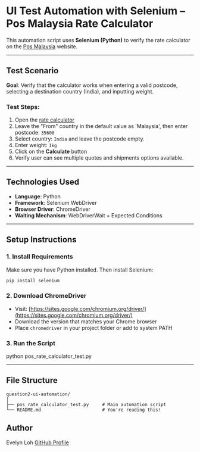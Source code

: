 # UI Test Automation with Selenium – Pos Malaysia Rate Calculator

This automation script uses **Selenium (Python)** to verify the rate calculator on the [Pos Malaysia](https://www.pos.com.my/send/ratecalculator) website.

---

## Test Scenario

**Goal**: Verify that the calculator works when entering a valid postcode, selecting a destination country (India), and inputting weight.

### Test Steps:
1. Open the [rate calculator](https://www.pos.com.my/send/ratecalculator)
2. Leave the "From" country in the default value as 'Malaysia', then enter postcode: `35600`
3. Select country: `India` and leave the postcode empty.
4. Enter weight: `1kg`
5. Click on the **Calculate** button
6. Verify user can see multiple quotes and shipments options available.

---

## Technologies Used

- **Language**: Python
- **Framework**: Selenium WebDriver
- **Browser Driver**: ChromeDriver
- **Waiting Mechanism**: WebDriverWait + Expected Conditions

---

## Setup Instructions

### 1. Install Requirements

Make sure you have Python installed. Then install Selenium:

```bash
pip install selenium
```

### 2. Download ChromeDriver

- Visit: [https://sites.google.com/chromium.org/driver/](https://sites.google.com/chromium.org/driver/)
- Download the version that matches your Chrome browser
- Place `chromedriver` in your project folder or add to system PATH

### 3. Run the Script

python pos_rate_calculator_test.py

---

## File Structure

```
question2-ui-automation/
│
├── pos_rate_calculator_test.py     # Main automation script
└── README.md                       # You're reading this!
```

## Author

Evelyn Loh
[GitHub Profile](https://github.com/evelynwork-QA/pos-malaysia-assessment-test/)
